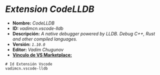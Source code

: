 <!-- Autor: Daniel Benjamin Perez Morales -->
<!-- GitHub: https://github.com/DanielBenjaminPerezMoralesDev13 -->
<!-- GitLab: https://gitlab.com/DanielBenjaminPerezMoralesDev13 -->
<!-- Correo electrónico: danielperezdev@proton.me -->

# ***Extension CodeLLDB***

- **Nombre:** *CodeLLDB*
- **ID:** *vadimcn.vscode-lldb*
- **Descripción:** *A native debugger powered by LLDB.  Debug C++, Rust and other compiled languages.*
- **Versión:** *`1.10.0`*
- **Editor:** *Vadim Chugunov*
- **[Vínculo de VS Marketplace:](https://marketplace.visualstudio.com/items?itemName=vadimcn.vscode-lldb "https://marketplace.visualstudio.com/items?itemName=vadimcn.vscode-lldb")**

```plaintext
# Id Extensión Vscode
vadimcn.vscode-lldb
```
